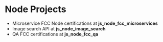 Node Projects
=============
-	Microservice FCC Node certifications at **js\_node\_fcc\_microservices**
-	Image search API at **js\_node\_image\_search**
- 	QA FCC certifications at **js\_node\_fcc\_qa**

